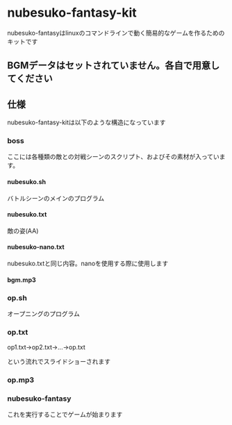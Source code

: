 # nubesuko-fantasy-kit
nubesuko-fantasyはlinuxのコマンドラインで動く簡易的なゲームを作るためのキットです

## BGMデータはセットされていません。各自で用意してください
## 仕様
nubesuko-fantasy-kitは以下のような構造になっています
### boss
ここには各種類の敵との対戦シーンのスクリプト、およびその素材が入っています。
#### nubesuko.sh
バトルシーンのメインのプログラム
#### nubesuko.txt
敵の姿(AA)
#### nubesuko-nano.txt
nubesuko.txtと同じ内容。nanoを使用する際に使用します
#### bgm.mp3


### op.sh
オープニングのプログラム
### op.txt
op1.txt→op2.txt→...→op.txt

という流れでスライドショーされます
### op.mp3

### nubesuko-fantasy
これを実行することでゲームが始まります
